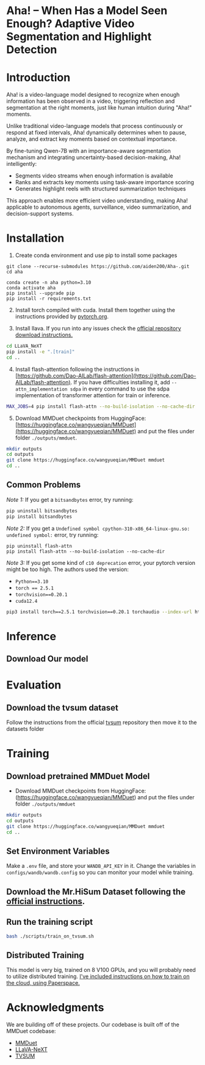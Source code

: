 # Aha! – When Has a Model Seen Enough? Adaptive Video Segmentation and Highlight Detection

<!-- Official implementation of paper *VideoLLM Knows When to Speak: Enhancing Time-Sensitive Video Comprehension with Video-Text Duet Interaction Format* -->

# Introduction

Aha! is a video-language model designed to recognize when enough information has been observed in a video, triggering reflection and segmentation at the right moments, just like human intuition during "Aha!" moments.

Unlike traditional video-language models that process continuously or respond at fixed intervals, Aha! dynamically determines when to pause, analyze, and extract key moments based on contextual importance.

By fine-tuning Qwen-7B with an importance-aware segmentation mechanism and integrating uncertainty-based decision-making, Aha! intelligently:
- Segments video streams when enough information is available
- Ranks and extracts key moments using task-aware importance scoring
- Generates highlight reels with structured summarization techniques

This approach enables more efficient video understanding, making Aha! applicable to autonomous agents, surveillance, video summarization, and decision-support systems.


# Installation
1. Create conda environment and use pip to install some packages
```shell
git clone --recurse-submodules https://github.com/aiden200/Aha-.git
cd aha

conda create -n aha python=3.10
conda activate aha
pip install --upgrade pip
pip install -r requirements.txt
```


2. Install torch compiled with cuda. Install them together using the instructions provided by [pytorch.org](https://pytorch.org).


3. Install llava. If you run into any issues check the [official repository download instructions.](https://github.com/LLaVA-VL/LLaVA-NeXT)
```bash
cd LLaVA_NeXT
pip install -e ".[train]"
cd ..
```

4. Install flash-attention following the instructions in [https://github.com/Dao-AILab/flash-attention](https://github.com/Dao-AILab/flash-attention). If you have difficulties installing it, add `--attn_implementation sdpa` in every command to use the sdpa implementation of transformer attention for train or inference.
```bash
MAX_JOBS=4 pip install flash-attn --no-build-isolation --no-cache-dir 
```

5. Download MMDuet checkpoints from HuggingFace: [https://huggingface.co/wangyueqian/MMDuet](https://huggingface.co/wangyueqian/MMDuet) and put the files under folder `./outputs/mmduet`.

```bash
mkdir outputs
cd outputs
git clone https://huggingface.co/wangyueqian/MMDuet mmduet
cd ..
```


## Common Problems

*Note 1:* If you get a `bitsandbytes` error, try running:
```bash
pip uninstall bitsandbytes
pip install bitsandbytes
```
*Note 2:* If you get a `Undefined symbol cpython-310-x86_64-linux-gnu.so: undefined symbol:` error, try running:
```
pip uninstall flash-attn
pip install flash-attn --no-build-isolation --no-cache-dir
```
*Note 3:* If you get some kind of `c10 deprecation` error, your pytorch version might be too high. The authors used the version:
- `Python==3.10`
- `torch == 2.5.1`
- `torchvision==0.20.1`
- `cuda12.4`

```bash
pip3 install torch==2.5.1 torchvision==0.20.1 torchaudio --index-url https://download.pytorch.org/whl/cu124
```

# Inference
## Download Our model


# Evaluation

## Download the tvsum dataset
Follow the instructions from the official [tvsum](https://github.com/yalesong/tvsum?tab=readme-ov-file) repository then move it to the datasets folder


# Training

## Download pretrained MMDuet Model
- Download MMDuet checkpoints from HuggingFace: (https://huggingface.co/wangyueqian/MMDuet) and put the files under folder `./outputs/mmduet`
```bash
mkdir outputs
cd outputs
git clone https://huggingface.co/wangyueqian/MMDuet mmduet
cd ..
```

## Set Environment Variables
Make a `.env` file, and store your `WANDB_API_KEY` in it. Change the variables in `configs/wandb/wandb.config` so you can monitor your model while training.

## Download the Mr.HiSum Dataset following the [official instructions](https://github.com/MRHiSum/MR.HiSum).





<!-- - Download the videos, and link each video folder to `datasets/${DATASET_NAME}/videos`. Here we list recommended video download links, while you can also download from other sources:
  - YouCook2: [https://opendatalab.com/OpenDataLab/YouCook2](https://opendatalab.com/OpenDataLab/YouCook2)
  - Shot2Story: [https://huggingface.co/mhan/shot2story-videos](https://huggingface.co/mhan/shot2story-videos)
  - Charades: [https://prior.allenai.org/projects/charades](https://prior.allenai.org/projects/charades)
  - QVHighlights: [https://github.com/jayleicn/moment_detr/blob/main/data/README.md](https://github.com/jayleicn/moment_detr/blob/main/data/README.md)

- Download [paraphrase-en.gz](https://github.com/lichengunc/refer/raw/refs/heads/master/evaluation/meteor/data/paraphrase-en.gz) (59MB) which is used for dense video captioning evaluation. Put this file at `test/dvc/metrics/data/paraphrase-en.gz` -->


## Run the training script
```bash
bash ./scripts/train_on_tvsum.sh
```

## Distributed Training
This model is very big, trained on 8 V100 GPUs, and you will probably need to utilize distributed training. [I've included instructions on how to train on the cloud, using Paperspace.](instructions/distributed_instructions.md) 

# Acknowledgments
We are building off of these projects. Our codebase is built off of the MMDuet codebase:
- [MMDuet](https://github.com/yellow-binary-tree/MMDuet) 
- [LLaVA-NeXT](https://github.com/LLaVA-VL/LLaVA-NeXT) 
- [TVSUM](https://github.com/yalesong/tvsum) 

<!-- 
## Inference and evaluation
Scripts to inference on all benchmarks are listed in `./scripts/inference/`.

**WARNING**: Each script file contains many steps for inference and evaluation. DO NOT directly run these script files. Instead, read the contents of these files carefully and run them step by step.

- YouCook2 dense video captioning: `./scripts/inference/youcook2.sh`
- Shot2Story-MAGQA-39k multi-answer grounded video question answering (MAGQA): `./scripts/inference/magqa.sh`
  - **Note**: To save compute, we do not calculate the similarity score between the pred answer and the gold answer if the pred time is not in the gold timespan. We simply set this score to 1 in the score matrix of evaluator_output. These scores are not used in calculating and do not affect the final metric (in-span score).
- Charades-STA temporal video grounding: `./scripts/inference/charades.sh`
- QVHighlights highlight detection: `./scripts/inference/qvh.sh`


# Training

- If you want to reproduce the training process, you also need to download the training data. Download the videos, and link each video folder to `datasets/${DATASET_NAME}/videos`. Here we list recommended video download links, while you can also download from other sources:
  - COIN: [https://huggingface.co/datasets/WHB139426/coin](https://huggingface.co/datasets/WHB139426/coin)
  - HiREST: [https://github.com/j-min/HiREST](https://github.com/j-min/HiREST)
  - DiDeMo: [https://github.com/LisaAnne/TemporalLanguageRelease](https://github.com/LisaAnne/TemporalLanguageRelease)
  - QueryD: [https://www.robots.ox.ac.uk/~vgg/data/queryd/](https://www.robots.ox.ac.uk/~vgg/data/queryd/)

Run `./scripts/train.sh`.

When running training code for the first time, the dataset code will traverse all videos of the training dataset and stat the frame rate, duration and number of frames of the videos, and store this information in `datasets/${dataset_name}/videos_metadata.json`. This can take quite a long time.
Considering that videos downloaded from different sources may be slightly different, in order to ensure that the videos are correctly loaded, we do not include this metadata information in our data release.


# Citation
If you find this work useful in your research, please consider citing:
```bibtex
@misc{wang2024mmduet,
      title={VideoLLM Knows When to Speak: Enhancing Time-Sensitive Video Comprehension with Video-Text Duet Interaction Format}, 
      author={Yueqian Wang and Xiaojun Meng and Yuxuan Wang and Jianxin Liang and Jiansheng Wei and Huishuai Zhang and Dongyan Zhao},
      year={2024},
      eprint={2411.17991},
      archivePrefix={arXiv},
      primaryClass={cs.CV},
      url={https://arxiv.org/abs/2411.17991}, 
}
``` -->
